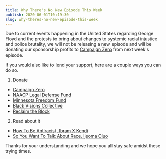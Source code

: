 ```yaml
---
title: Why There's No New Episode This Week
publish: 2020-06-01T10:19:30
slug: why-theres-no-new-episode-this-week
---
```


Due to current events happening in the United States regarding George Floyd and the protests to bring about changes to systemic racial injustice and police brutality, we will not be releasing a new episode and will be donating our sponsorship profits to [Campaign Zero](https://www.joincampaignzero.org/) from next week's episode.

If you would also like to lend your support, here are a couple ways you can do so.

1. Donate

- [Campaign Zero](https://www.joincampaignzero.org/)
- [NAACP Legal Defense Fund](https://www.naacpldf.org/)
- [Minnesota Freedom Fund](https://minnesotafreedomfund.org/)
- [Black Visions Collective](https://secure.everyaction.com/4omQDAR0oUiUagTu0EG-Ig2)
- [Reclaim the Block](https://secure.everyaction.com/zae4prEeKESHBy0MKXTIcQ2)

2. Read about it

- [How To Be Antiracist, Ibram X Kendi](https://bookshop.org/books/how-to-be-an-antiracist/9780525509288)
- [So You Want To Talk About Race, Ijeoma Oluo](https://bookshop.org/books/so-you-want-to-talk-about-race/9781580058827)

Thanks for your understanding and we hope you all stay safe amidst these trying times.
